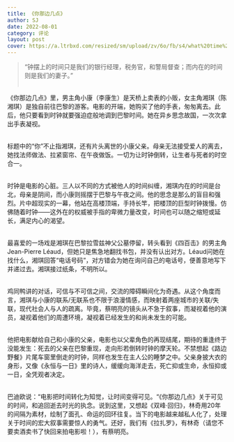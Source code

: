 ```yaml
---
title: 《你那边几点》
author: SJ
date: 2022-08-01
category: 评论
layout: post
cover: https://a.ltrbxd.com/resized/sm/upload/zv/6o/fb/s4/what%20time%20is%20it%20ther-1200-1200-675-675-crop-000000.jpg?k=855db53a1d
---
```


>“钟摆上的时间只是我们的银行经理，税务官，和警局督查；而内在的时间则是我们的妻子。”
<br><br>

《你那边几点》里，男主角小康（李康生）是天桥上卖表的小贩，女主角湘琪（陈湘琪）是独自前往巴黎的游客。电影的开端，她购买了他的手表，匆匆离去。此后，他只要看到时钟就要强迫症般地调到巴黎时间。她在异乡思念故国，一次次拿出手表凝视。 <br><br>

标题中的“你”不止指湘琪，还有片头离世的小康父亲。母亲无法接受爱人的离去，她找法师做法、拉紧窗帘、在午夜做饭。一切为让时钟倒转，让生者与死者的时空合一。<br><br>

时钟是电影的心脏。三人以不同的方式被他人的时间纠缠，湘琪内在的时间是台北，母亲是阴间，而小康则摇摆于巴黎与午夜之间。他的思念是那么的盲目和强烈。片中超现实的一幕，他站在高楼顶端，手持长竿，把楼顶的巨型时钟拨慢。仿佛随着时钟——这外在的权威被手指的卑微力量改变，时间也可以随之缩短或延长，满足内心的渴望。<br><br>

最喜爱的一场戏是湘琪在巴黎拉雪兹神父公墓停留，转头看到《四百击》的男主角Jean-Pierre Léaud，但她只是焦急地翻找书包，并没有认出对方。Léaud问她在找什么，湘琪回答“电话号码”，对方错会为她在询问自己的电话号，便善意地写下并递过去。湘琪接过纸条，不明所以。<br><br>

鸡同鸭讲的对话，可信与不可信之间，交流的障碍瞬间化为奇遇。从这个角度而言，湘琪与小康的联系/无联系也不限于浪漫情感，而映射着两座城市的关联/失联，现代社会人与人的疏离。毕竟，蔡明亮的镜头从不急于叙事，而凝视着他的演员，凝视着他们的周遭环境，凝视着已经发生的和尚未发生的可能。<br><br>

他把电影献给自己和小康的父亲，电影也以父辈角色的再现结尾，期待的重逢终于没能发生：死去的父亲在巴黎重现，走向形若倒转时钟的摩天轮。不禁想起《路边野餐》片尾车窗里倒走的时钟，同样也发生在主人公的睡梦之中。父亲身披大衣的身形，又像《永恒与一日》里的诗人，缓缓向海洋走去，死亡抑或生命，永恒抑或一日，全凭观者决定。<br><br>

巴迪欧说：“电影把时间转化为知觉，让时间变得可见。“《你那边几点》关于可见的时间，和追回逝去时光的执念。说到这里，又想起《双峰·回归》，林奇用20年的间隔为素材，绘制了面孔、命运的回环往复。当下的电影越来越私人化了，处理关于时间的宏大叙事需要惊人的勇气。还好，我们有《拉扎罗》，有林奇（请您不要卖酒卖书了快回来拍电影啦！），有蔡明亮。
